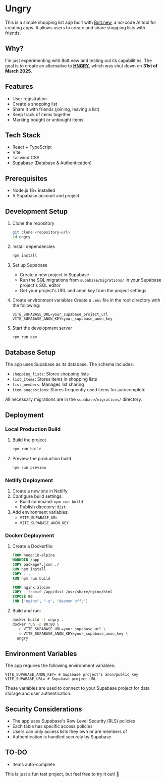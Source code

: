 # Ungry

This is a simple shopping list app built with [Bolt.new](https://bolt.new), a no-code AI tool for creating apps. It allows users to create and share shopping lists with friends.

## Why?
I'm just experimenting with Bolt.new and testing out its capabilities. The goal is to create an alternative to **[HNGRY](https://iamhngry.com/)**, which was shut down on **31st of March 2025**.

## Features
- User registration
- Create a shopping list
- Share it with friends (joining, leaving a list)
- Keep track of items together
- Marking bought or unbought items

## Tech Stack
- React + TypeScript
- Vite
- Tailwind CSS
- Supabase (Database & Authentication)

## Prerequisites
- Node.js 18+ installed
- A Supabase account and project

## Development Setup

1. Clone the repository
   ```bash
   git clone <repository-url>
   cd ungry
   ```

2. Install dependencies
   ```bash
   npm install
   ```

3. Set up Supabase
   - Create a new project in Supabase
   - Run the SQL migrations from `supabase/migrations/` in your Supabase project's SQL editor
   - Get your project's URL and anon key from the project settings

4. Create environment variables
   Create a `.env` file in the root directory with the following:
   ```
   VITE_SUPABASE_URL=your_supabase_project_url
   VITE_SUPABASE_ANON_KEY=your_supabase_anon_key
   ```

5. Start the development server
   ```bash
   npm run dev
   ```

## Database Setup
The app uses Supabase as its database. The schema includes:
- `shopping_lists`: Stores shopping lists
- `list_items`: Stores items in shopping lists
- `list_members`: Manages list sharing
- `item_suggestions`: Stores frequently used items for autocomplete

All necessary migrations are in the `supabase/migrations/` directory.

## Deployment

### Local Production Build
1. Build the project
   ```bash
   npm run build
   ```
2. Preview the production build
   ```bash
   npm run preview
   ```

### Netlify Deployment
1. Create a new site in Netlify
2. Configure build settings:
   - Build command: `npm run build`
   - Publish directory: `dist`
3. Add environment variables:
   - `VITE_SUPABASE_URL`
   - `VITE_SUPABASE_ANON_KEY`

### Docker Deployment
1. Create a Dockerfile:
   ```dockerfile
   FROM node:18-alpine
   WORKDIR /app
   COPY package*.json ./
   RUN npm install
   COPY . .
   RUN npm run build
   
   FROM nginx:alpine
   COPY --from=0 /app/dist /usr/share/nginx/html
   EXPOSE 80
   CMD ["nginx", "-g", "daemon off;"]
   ```

2. Build and run:
   ```bash
   docker build -t ungry .
   docker run -p 80:80 \
     -e VITE_SUPABASE_URL=your_supabase_url \
     -e VITE_SUPABASE_ANON_KEY=your_supabase_anon_key \
     ungry
   ```

## Environment Variables
The app requires the following environment variables:
```
VITE_SUPABASE_ANON_KEY= # Supabase project's anon/public key
VITE_SUPABASE_URL= # Supabase project URL
```

These variables are used to connect to your Supabase project for data storage and user authentication.

## Security Considerations
- The app uses Supabase's Row Level Security (RLS) policies
- Each table has specific access policies
- Users can only access lists they own or are members of
- Authentication is handled securely by Supabase

## TO-DO
- Items auto-complete

This is just a fun test project, but feel free to try it out! 🚀
